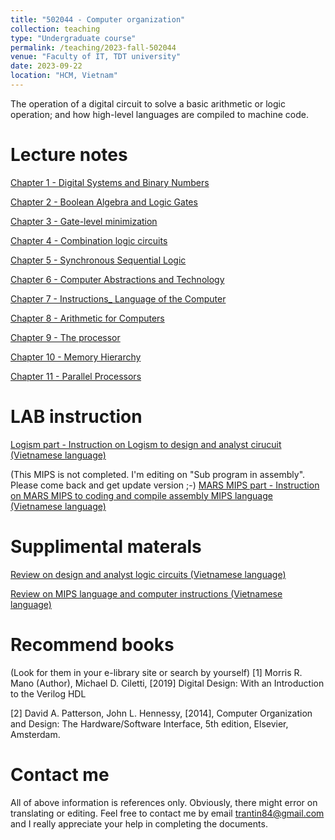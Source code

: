 ```yaml
---
title: "502044 - Computer organization"
collection: teaching
type: "Undergraduate course"
permalink: /teaching/2023-fall-502044
venue: "Faculty of IT, TDT university"
date: 2023-09-22
location: "HCM, Vietnam"
---
```


The operation of a digital circuit to solve a basic arithmetic or logic operation; and how high-level languages are compiled to machine code.

Lecture notes
======
<a href="https://drive.google.com/file/d/1-wTKI9-l04IfObjKLv7Y8tq2Y75No8Cl/view?usp=drive_link" target="_blank">Chapter 1 - Digital Systems and Binary Numbers</a>

<a href="https://drive.google.com/file/d/1-yvWV7nfUUkHBn95bJ_suj9lidfH2b6o/view?usp=sharing" target="_blank">Chapter 2 - Boolean Algebra and Logic Gates</a>

<a href="https://drive.google.com/file/d/103qiw3gDSP5nuRgdGzk7tHpJrWmnc-pl/view?usp=sharing" target="_blank">Chapter 3 - Gate-level minimization</a>

<a href="https://drive.google.com/file/d/10GoXZEPgvEHDBy2tWDm1CrAy0DilVDpJ/view?usp=sharing" target="_blank">Chapter 4 - Combination logic circuits</a>

<a href="https://drive.google.com/file/d/10MjGRh5KMOdfKFqFVlRMB2cZ3AwXWrDi/view?usp=sharing" target="_blank">Chapter 5 - Synchronous Sequential Logic</a>

<a href="https://drive.google.com/file/d/10dn-_J-BofU3Ba4nhUH6Rf6cxePYk2yM/view?usp=sharing" target="_blank">Chapter 6 - Computer Abstractions and Technology</a>

<a href="https://drive.google.com/file/d/10eu9SxHze2nEHEiP7otshWeYMIZeIoUd/view?usp=sharing" target="_blank">Chapter 7 - Instructions_ Language of the Computer</a>

<a href="https://drive.google.com/file/d/10mvkhzFKcqecI2HboaMKi__uWT8VA2b-/view?usp=sharing" target="_blank">Chapter 8 - Arithmetic for Computers</a>

<a href="https://drive.google.com/file/d/110OfZebiDgwctEv0VGE5uuT-cuYeaHNF/view?usp=sharing" target="_blank">Chapter 9 - The processor</a>

<a href="https://drive.google.com/file/d/116cA6L2FEjm8GV_ltOCGmYKJJAc7BusF/view?usp=sharing" target="_blank">Chapter 10 - Memory Hierarchy</a>

<a href="https://drive.google.com/file/d/119xmsELcJaRnejGDpflOJCoFm-GBbNh9/view?usp=sharing" target="_blank">Chapter 11 - Parallel Processors</a>

LAB instruction
======
<a href="https://drive.google.com/file/d/1bLkjDr1OqjTq7V_d_v4h6IUTSproHT6E/view?usp=sharing" target="_blank">Logism part - Instruction on Logism to design and analyst cirucuit (Vietnamese language)</a>

(This MIPS is not completed. I'm editing on "Sub program in assembly". Please come back and get update version ;-)
<a href="https://drive.google.com/file/d/1CtcVsc1G3FoumLHbQZmFXRUkbzAyxO9Q/view?usp=sharing" target="_blank">MARS MIPS part - Instruction on MARS MIPS to coding and compile assembly MIPS language (Vietnamese language)</a>

Supplimental materals
======
<a href="https://drive.google.com/file/d/10GoXZEPgvEHDBy2tWDm1CrAy0DilVDpJ/view?usp=sharing" target="_blank">Review on design and analyst logic circuits (Vietnamese language)</a>

<a href="https://drive.google.com/file/d/10GoXZEPgvEHDBy2tWDm1CrAy0DilVDpJ/view?usp=sharing" target="_blank">Review on MIPS language and computer instructions (Vietnamese language)</a>

Recommend books
======
(Look for them in your e-library site or search by yourself)
[1] Morris R. Mano (Author), Michael D. Ciletti, [2019] Digital Design: With an Introduction to the Verilog HDL

[2] David A. Patterson, John L. Hennessy, [2014], Computer Organization and Design: The Hardware/Software Interface, 5th edition, Elsevier, Amsterdam.

Contact me
======
All of above information is references only. Obviously, there might error on translating or editing. Feel free to contact me by email trantin84@gmail.com and I really appreciate your help in completing the documents.
